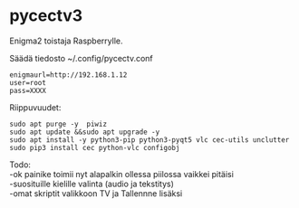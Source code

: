 # pycectv3

Enigma2 toistaja Raspberrylle.  
  
Säädä tiedosto ~/.config/pycectv.conf  
  
    enigmaurl=http://192.168.1.12  
    user=root  
    pass=XXXX  
      
      
Riippuvuudet:  
  
    sudo apt purge -y  piwiz 
    sudo apt update &&sudo apt upgrade -y
    sudo apt install -y python3-pip python3-pyqt5 vlc cec-utils unclutter
    sudo pip3 install cec python-vlc configobj
    
    
Todo:  
-ok painike toimii nyt alapalkin ollessa piilossa vaikkei pitäisi  
-suosituille kielille valinta (audio ja tekstitys)  
-omat skriptit valikkoon TV ja Tallennne lisäksi  
  
